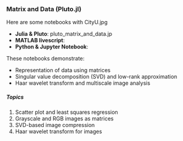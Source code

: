 ### Matrix and Data (Pluto.jl)

Here are some notebooks with CityU.jpg
- **Julia & Pluto**: pluto_matrix_and_data.jp
- **MATLAB livescript**:
- **Python & Jupyter Notebook**:  

These notebooks demonstrate:
- Representation of data using matrices
- Singular value decomposition (SVD) and low-rank approximation
- Haar wavelet transform and multiscale image analysis

##### Topics
1. Scatter plot and least squares regression
2. Grayscale and RGB images as matrices
3. SVD-based image compression
4. Haar wavelet transform for images
